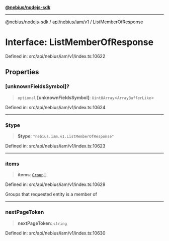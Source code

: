 [**@nebius/nodejs-sdk**](../../../../../README.md)

***

[@nebius/nodejs-sdk](../../../../../README.md) / [api/nebius/iam/v1](../README.md) / ListMemberOfResponse

# Interface: ListMemberOfResponse

Defined in: src/api/nebius/iam/v1/index.ts:10622

## Properties

### \[unknownFieldsSymbol\]?

> `optional` **\[unknownFieldsSymbol\]**: `Uint8Array`\<`ArrayBufferLike`\>

Defined in: src/api/nebius/iam/v1/index.ts:10624

***

### $type

> **$type**: `"nebius.iam.v1.ListMemberOfResponse"`

Defined in: src/api/nebius/iam/v1/index.ts:10623

***

### items

> **items**: [`Group`](Group.md)[]

Defined in: src/api/nebius/iam/v1/index.ts:10629

Groups that requested entity is a member of

***

### nextPageToken

> **nextPageToken**: `string`

Defined in: src/api/nebius/iam/v1/index.ts:10630
